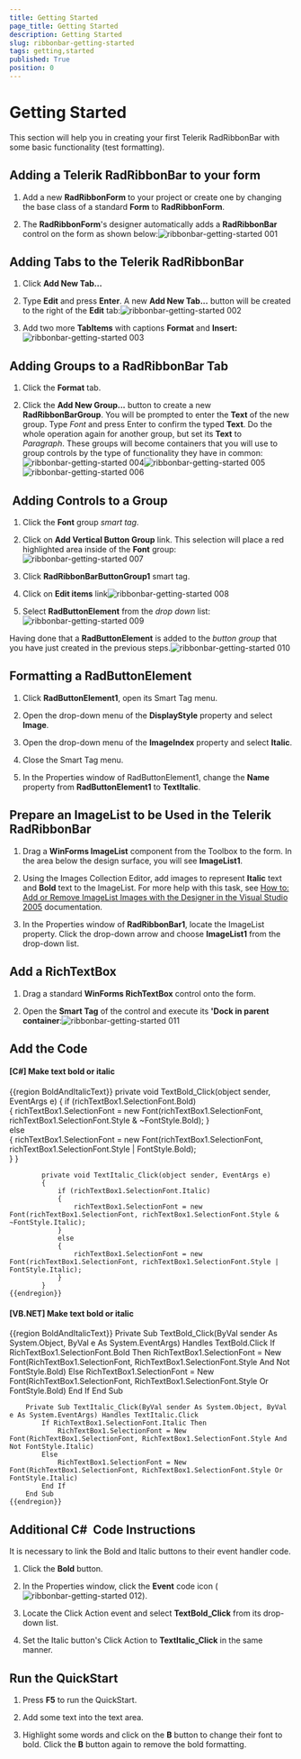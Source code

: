 ```yaml
---
title: Getting Started
page_title: Getting Started
description: Getting Started
slug: ribbonbar-getting-started
tags: getting,started
published: True
position: 0
---
```


# Getting Started



This section will help you in creating your first Telerik RadRibbonBar with some basic functionality (test formatting).

## Adding a Telerik RadRibbonBar to your form

1. Add a new __RadRibbonForm__ to your project or create one by
            changing the base class of a standard __Form__ to __RadRibbonForm__.

1. The __RadRibbonForm__'s designer automatically adds a __RadRibbonBar__ control on the form as shown below:![ribbonbar-getting-started 001](images/ribbonbar-getting-started001.png)

## Adding Tabs to the Telerik RadRibbonBar

1. Click __Add New Tab...__

1. Type __Edit__ and press __Enter__.
          A new __Add New Tab...__ button will be created to the right of the __Edit__ tab:![ribbonbar-getting-started 002](images/ribbonbar-getting-started002.png)

1. Add two more __TabItems__ with captions __Format__ and __Insert:__![ribbonbar-getting-started 003](images/ribbonbar-getting-started003.png)

## Adding Groups to a RadRibbonBar Tab

1. Click the __Format__ tab.

1. Click the __Add New Group...__ button to create a new __RadRibbonBarGroup__.
          You will be prompted to enter the __Text__ of the new group. Type *Font* and press
          Enter to confirm the typed __Text__. Do the whole operation again for another group, but set its __Text__ to
          *Paragraph*. These groups will become containers that you will use to group controls by the type of functionality they have in common:![ribbonbar-getting-started 004](images/ribbonbar-getting-started004.png)![ribbonbar-getting-started 005](images/ribbonbar-getting-started005.png)![ribbonbar-getting-started 006](images/ribbonbar-getting-started006.png)

##  Adding Controls to a Group

1. Click the __Font__ group *smart tag*.

1. Click on __Add Vertical Button Group__ link. This selection will place a red
            highlighted area inside of the __Font__ group:![ribbonbar-getting-started 007](images/ribbonbar-getting-started007.png)



1. Click __RadRibbonBarButtonGroup1__ smart tag.

1. Click on __Edit items__ link![ribbonbar-getting-started 008](images/ribbonbar-getting-started008.png)

1. Select __RadButtonElement__ from the *drop down* list:![ribbonbar-getting-started 009](images/ribbonbar-getting-started009.png)

Having done that a __RadButtonElement__ is added to the *button group* that you have just created in the previous steps.![ribbonbar-getting-started 010](images/ribbonbar-getting-started010.png)

## Formatting a RadButtonElement

1. Click __RadButtonElement1__, open its Smart Tag menu.

1. Open the drop-down menu of the __DisplayStyle__ property and select __Image__.

1. Open the drop-down menu of the __ImageIndex__ property and select __Italic__.

1. Close the Smart Tag menu.

1. In the Properties window of RadButtonElement1, change the __Name__ property
            from __RadButtonElement1__ to __TextItalic__.

## Prepare an ImageList to be Used in the Telerik RadRibbonBar

1. Drag a __WinForms ImageList__ component from the Toolbox to the form.
            In the area below the design surface, you will see __ImageList1__.

1. Using the Images Collection Editor, add images to represent __Italic__ text and __Bold__
            text to the ImageList. For more help with this task, see [How to: Add or Remove ImageList Images with the
            Designer in the Visual Studio 2005](http://msdn2.microsoft.com/en-us/library/ms233674.aspx) documentation.

1. In the Properties window of __RadRibbonBar1__, locate the ImageList property.
            Click the drop-down arrow and choose __ImageList1__ from the drop-down list.

## Add a RichTextBox

1. Drag a standard __WinForms RichTextBox__ control onto the form.

1. Open the __Smart Tag__ of the control and execute its __'Dock in parent container__:![ribbonbar-getting-started 011](images/ribbonbar-getting-started011.png)





## Add the Code 

#### __[C#] Make text bold or italic__

{{region BoldAndItalicText}}
	        private void TextBold_Click(object sender, EventArgs e)
	        {
	            if (richTextBox1.SelectionFont.Bold)     
	            {
	                richTextBox1.SelectionFont = new Font(richTextBox1.SelectionFont, richTextBox1.SelectionFont.Style & ~FontStyle.Bold); 
	            }     
	            else   
	            {
	                richTextBox1.SelectionFont = new Font(richTextBox1.SelectionFont, richTextBox1.SelectionFont.Style | FontStyle.Bold);   
	            }
	        }
	         
	        private void TextItalic_Click(object sender, EventArgs e)
	        {
	            if (richTextBox1.SelectionFont.Italic)     
	            {
	                richTextBox1.SelectionFont = new Font(richTextBox1.SelectionFont, richTextBox1.SelectionFont.Style & ~FontStyle.Italic);     
	            }     
	            else       
	            {
	                richTextBox1.SelectionFont = new Font(richTextBox1.SelectionFont, richTextBox1.SelectionFont.Style | FontStyle.Italic);
	            }
	        }
	{{endregion}}



#### __[VB.NET] Make text bold or italic__

{{region BoldAndItalicText}}
	    Private Sub TextBold_Click(ByVal sender As System.Object, ByVal e As System.EventArgs) Handles TextBold.Click
	        If RichTextBox1.SelectionFont.Bold Then
	            RichTextBox1.SelectionFont = New Font(RichTextBox1.SelectionFont, RichTextBox1.SelectionFont.Style And Not FontStyle.Bold)
	        Else
	            RichTextBox1.SelectionFont = New Font(RichTextBox1.SelectionFont, RichTextBox1.SelectionFont.Style Or FontStyle.Bold)
	        End If
	    End Sub
	
	    Private Sub TextItalic_Click(ByVal sender As System.Object, ByVal e As System.EventArgs) Handles TextItalic.Click
	        If RichTextBox1.SelectionFont.Italic Then
	            RichTextBox1.SelectionFont = New Font(RichTextBox1.SelectionFont, RichTextBox1.SelectionFont.Style And Not FontStyle.Italic)
	        Else
	            RichTextBox1.SelectionFont = New Font(RichTextBox1.SelectionFont, RichTextBox1.SelectionFont.Style Or FontStyle.Italic)
	        End If
	    End Sub
	{{endregion}}



## Additional C#  Code Instructions

It is necessary to link the Bold and Italic buttons to their event handler code.

1. Click the __Bold__ button.

1. In the Properties window, click the __Event__ code icon
            ( ![ribbonbar-getting-started 012](images/ribbonbar-getting-started012.png)).

1. Locate the Click Action event and select __TextBold_Click__ from its drop-down list.

1. Set the Italic button's Click Action to __TextItalic_Click__ in the same manner.

## Run the QuickStart

1. Press __F5__ to run the QuickStart.

1. Add some text into the text area.

1. Highlight some words and click on the __B__ button to change their font to bold. Click the __B__
            button again to remove the bold formatting. 
